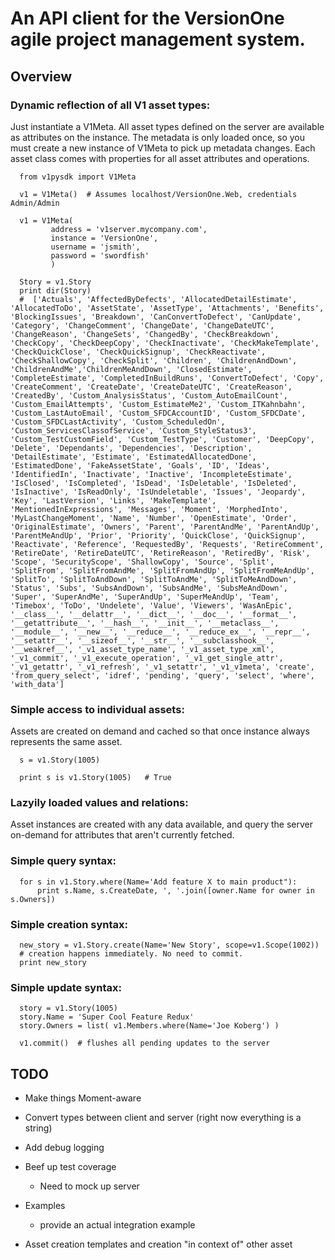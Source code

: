 


# An API client for the VersionOne agile project management system.


## Overview

### Dynamic reflection of all V1 asset types:

  Just instantiate a V1Meta.  All asset types defined on the server are available
  as attributes on the instance.  The metadata is only loaded once, so you must
  create a new instance of V1Meta to pick up metadata changes.  Each asset class
  comes with properties for all asset attributes and operations.
  
      from v1pysdk import V1Meta
      
      v1 = V1Meta()  # Assumes localhost/VersionOne.Web, credentials Admin/Admin
      
      v1 = V1Meta(
             address = 'v1server.mycompany.com',
             instance = 'VersionOne',
             username = 'jsmith',
             password = 'swordfish'
             )

      Story = v1.Story
      print dir(Story)
      #  ['Actuals', 'AffectedByDefects', 'AllocatedDetailEstimate', 'AllocatedToDo', 'AssetState', 'AssetType', 'Attachments', 'Benefits', 'BlockingIssues', 'Breakdown', 'CanConvertToDefect', 'CanUpdate', 'Category', 'ChangeComment', 'ChangeDate', 'ChangeDateUTC', 'ChangeReason', 'ChangeSets', 'ChangedBy', 'CheckBreakdown', 'CheckCopy', 'CheckDeepCopy', 'CheckInactivate', 'CheckMakeTemplate', 'CheckQuickClose', 'CheckQuickSignup', 'CheckReactivate', 'CheckShallowCopy', 'CheckSplit', 'Children', 'ChildrenAndDown', 'ChildrenAndMe','ChildrenMeAndDown', 'ClosedEstimate', 'CompleteEstimate', 'CompletedInBuildRuns', 'ConvertToDefect', 'Copy', 'CreateComment', 'CreateDate', 'CreateDateUTC', 'CreateReason', 'CreatedBy', 'Custom_AnalysisStatus', 'Custom_AutoEmailCount', 'Custom_EmailAttempts', 'Custom_EstimateMe2', 'Custom_ITKahnbahn', 'Custom_LastAutoEmail', 'Custom_SFDCAccountID', 'Custom_SFDCDate', 'Custom_SFDCLastActivity', 'Custom_ScheduledOn', 'Custom_ServicesClassofService', 'Custom_StyleStatus3', 'Custom_TestCustomField', 'Custom_TestType', 'Customer', 'DeepCopy', 'Delete', 'Dependants', 'Dependencies', 'Description', 'DetailEstimate', 'Estimate', 'EstimatedAllocatedDone', 'EstimatedDone', 'FakeAssetState', 'Goals', 'ID', 'Ideas', 'IdentifiedIn', 'Inactivate', 'Inactive', 'IncompleteEstimate', 'IsClosed', 'IsCompleted', 'IsDead', 'IsDeletable', 'IsDeleted', 'IsInactive', 'IsReadOnly', 'IsUndeletable', 'Issues', 'Jeopardy', 'Key', 'LastVersion', 'Links', 'MakeTemplate', 'MentionedInExpressions', 'Messages', 'Moment', 'MorphedInto', 'MyLastChangeMoment', 'Name', 'Number', 'OpenEstimate', 'Order', 'OriginalEstimate', 'Owners', 'Parent', 'ParentAndMe', 'ParentAndUp', 'ParentMeAndUp', 'Prior', 'Priority', 'QuickClose', 'QuickSignup', 'Reactivate', 'Reference', 'RequestedBy', 'Requests', 'RetireComment', 'RetireDate', 'RetireDateUTC', 'RetireReason', 'RetiredBy', 'Risk', 'Scope', 'SecurityScope', 'ShallowCopy', 'Source', 'Split', 'SplitFrom', 'SplitFromAndMe', 'SplitFromAndUp', 'SplitFromMeAndUp', 'SplitTo', 'SplitToAndDown', 'SplitToAndMe', 'SplitToMeAndDown', 'Status', 'Subs', 'SubsAndDown', 'SubsAndMe', 'SubsMeAndDown', 'Super', 'SuperAndMe', 'SuperAndUp', 'SuperMeAndUp', 'Team', 'Timebox', 'ToDo', 'Undelete', 'Value', 'Viewers', 'WasAnEpic', '__class__', '__delattr__', '__dict__', '__doc__', '__format__', '__getattribute__', '__hash__', '__init__', '__metaclass__', '__module__', '__new__', '__reduce__', '__reduce_ex__', '__repr__', '__setattr__', '__sizeof__', '__str__', '__subclasshook__', '__weakref__', '_v1_asset_type_name', '_v1_asset_type_xml', '_v1_commit', '_v1_execute_operation', '_v1_get_single_attr', '_v1_getattr', '_v1_refresh', '_v1_setattr', '_v1_v1meta', 'create', 'from_query_select', 'idref', 'pending', 'query', 'select', 'where', 'with_data']


### Simple access to individual assets:

  Assets are created on demand and cached so that once instance always represents
  the same asset.

      s = v1.Story(1005)
      
      print s is v1.Story(1005)   # True
      


### Lazyily loaded values and relations:

  Asset instances are created with any data available, and query the server on-demand
  for attributes that aren't currently fetched. 


### Simple query syntax:

      for s in v1.Story.where(Name='Add feature X to main product"):
          print s.Name, s.CreateDate, ', '.join([owner.Name for owner in s.Owners])


### Simple creation syntax:

      new_story = v1.Story.create(Name='New Story', scope=v1.Scope(1002))
      # creation happens immediately. No need to commit.
      print new_story


### Simple update syntax:

      story = v1.Story(1005)
      story.Name = 'Super Cool Feature Redux'
      story.Owners = list( v1.Members.where(Name='Joe Koberg') )
      
      v1.commit()  # flushes all pending updates to the server


## TODO

  * Make things Moment-aware
  
  * Convert types between client and server (right now everything is a string)
  
  * Add debug logging
  
  * Beef up test coverage
  
    * Need to mock up server
    
  * Examples
  
    * provide an actual integration example
    
  * Asset creation templates and creation "in context of" other asset
      
